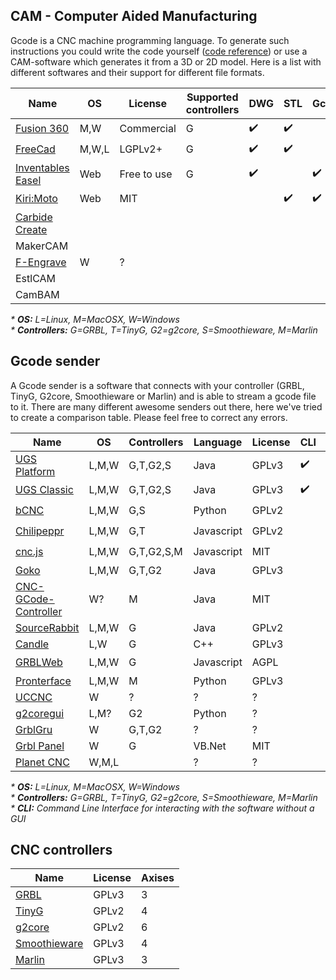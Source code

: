 ## CAM - Computer Aided Manufacturing
Gcode is a CNC machine programming language. To generate such instructions you could write the code yourself ([code reference](http://linuxcnc.org/docs/html/gcode.html)) or use a CAM-software which generates it from a 3D or 2D model. Here is a list with 
different softwares and their support for different file formats.

| Name                                                           | OS    | License     | Supported controllers | DWG | STL | Gcode | SVG |
| -------------------------------------------------------------- | ------| ----------- | --------------------- | --- | --- | ----- | --- |
| [Fusion 360](https://www.autodesk.se/products/fusion-360/)     | M,W   | Commercial  | G                     | :heavy_check_mark: | :heavy_check_mark: | | :heavy_check_mark: |
| [FreeCad](https://www.freecadweb.org/)                         | M,W,L | LGPLv2+     | G                     | :heavy_check_mark: | :heavy_check_mark: | | :heavy_check_mark: |
| [Inventables Easel](http://easel.inventables.com/)             | Web   | Free to use | G                     | :heavy_check_mark: | | :heavy_check_mark: | :heavy_check_mark: |
| [Kiri:Moto](https://grid.space/kiri/)                          | Web   | MIT         |                       | | :heavy_check_mark: | :heavy_check_mark: | |
| [Carbide Create](https://carbide3d.com/carbidecreate/)         |       |             |                       | | | | |
| MakerCAM                                                       |       |             |                       | | | | |
| [F-Engrave](https://www.scorchworks.com/Fengrave/fengrave.html)| W     | ?           |                       | | | | |
| EstlCAM                                                    |       |             |                       | | | | |
| CamBAM                                                     |       |             |                       | | | | |
      
_* **OS:** L=Linux, M=MacOSX, W=Windows_ <br/>
_* **Controllers:** G=GRBL, T=TinyG, G2=g2core, S=Smoothieware, M=Marlin_ <br/>

## Gcode sender

A Gcode sender is a software that connects with your controller (GRBL, TinyG, G2core, Smoothieware or Marlin) and is able to stream a gcode file to it. There are many different awesome senders out there, here we've tried to create a comparison table. Please feel free to correct any errors.

| Name                                                 | OS    | Controllers | Language   | License | CLI | WebUI |
| ---------------------------------------------------- | ------| ----------- | ---------- | ------- | --- | ----- 
| [UGS Platform](http://winder.github.io/ugs_website/) | L,M,W | G,T,G2,S    | Java       | GPLv3   | :heavy_check_mark: | :heavy_check_mark: |
| [UGS Classic](http://winder.github.io/ugs_website/)  | L,M,W | G,T,G2,S    | Java       | GPLv3   | :heavy_check_mark: | :heavy_check_mark: |
| [bCNC](https://github.com/vlachoudis/bCNC)           | L,M,W | G,S         | Python     | GPLv2   |     | :heavy_check_mark: |
| [Chilipeppr](http://chilipeppr.com/)                 | L,M,W | G,T         | Javascript | GPLv2   |     | :heavy_check_mark: |
| [cnc.js](https://github.com/cncjs/cncjs)             | L,M,W | G,T,G2,S,M  | Javascript | MIT     |     | :heavy_check_mark: |
| [Goko](https://goko.fr/)                             | L,M,W | G,T,G2      | Java       | GPLv3   |     |  |
| [CNC-GCode-Controller](https://github.com/pknoe3lh/cncgcodecontroller) | W?    | M | Java | MIT   |     |  |
| [SourceRabbit](https://github.com/nsiatras/sourcerabbit-gcode-sender)  | L,M,W | G | Java | GPLv2 |     |  |
| [Candle](https://github.com/Denvi/Candle)            | L,W   | G           | C++        | GPLv3   |     |  |
| [GRBLWeb](http://xyzbots.com/grblweb.html)           | L,M,W | G           | Javascript | AGPL    |     | :heavy_check_mark: |
| [Pronterface](http://www.pronterface.com/)           | L,M,W | M           | Python     | GPLv3   |     |  |
| [UCCNC](https://cncdrive.com/UCCNC.html)             | W     | ?           | ?          | ?       |     |  |
| [g2coregui](https://github.com/talpadk/g2coregui)    | L,M?  | G2          | Python     | ?       |     |  |
| [GrblGru](https://www.grblgru.com/)                  | W     | G,T,G2      | ?          | ?       |     |  |
| [Grbl Panel](https://github.com/gerritv/Grbl-Panel/) | W     | G           | VB.Net     | MIT     |     |  |
| [Planet CNC](https://planet-cnc.com/software/)       | W,M,L |             | ?          | ?       |     |  |

_* **OS:** L=Linux, M=MacOSX, W=Windows_ <br/>
_* **Controllers:** G=GRBL, T=TinyG, G2=g2core, S=Smoothieware, M=Marlin_ <br/>
_* **CLI:** Command Line Interface for interacting with the software without a GUI_


## CNC controllers

| Name                                                         | License | Axises | 
| ------------------------------------------------------------ | ------- | ------ |
| [GRBL](https://github.com/gnea/grbl)                         | GPLv3   | 3      |
| [TinyG](https://github.com/synthetos/TinyG)                  | GPLv2   | 4      |
| [g2core](https://github.com/synthetos/g2)                    | GPLv2   | 6      |
| [Smoothieware](https://github.com/Smoothieware/Smoothieware) | GPLv3   | 4      |
| [Marlin](https://github.com/MarlinFirmware/Marlin)           | GPLv3   | 3      |
